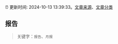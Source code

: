 :alarm_clock: 更新时间: 2024-10-13 13:39:33。[文章来源](/README.md)、[文章分类](/TAGS.md)

## 报告


> 关键字：`报告`、`月报`



